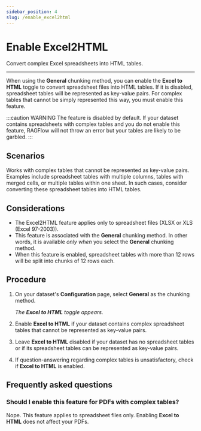```yaml
---
sidebar_position: 4
slug: /enable_excel2html
---
```


# Enable Excel2HTML

Convert complex Excel spreadsheets into HTML tables.

---

When using the **General** chunking method, you can enable the **Excel to HTML** toggle to convert spreadsheet files into HTML tables. If it is disabled, spreadsheet tables will be represented as key-value pairs. For complex tables that cannot be simply represented this way, you must enable this feature.

:::caution WARNING
The feature is disabled by default. If your dataset contains spreadsheets with complex tables and you do not enable this feature, RAGFlow will not throw an error but your tables are likely to be garbled.
:::

## Scenarios

Works with complex tables that cannot be represented as key-value pairs. Examples include spreadsheet tables with multiple columns, tables with merged cells, or multiple tables within one sheet. In such cases, consider converting these spreadsheet tables into HTML tables.

## Considerations

- The Excel2HTML feature applies only to spreadsheet files (XLSX or XLS (Excel 97-2003)).
- This feature is associated with the **General** chunking method. In other words, it is available *only when* you select the **General** chunking method.
- When this feature is enabled, spreadsheet tables with more than 12 rows will be split into chunks of 12 rows each.

## Procedure

1. On your dataset's **Configuration** page, select **General** as the chunking method.

   _The **Excel to HTML** toggle appears._

2. Enable **Excel to HTML** if your dataset contains complex spreadsheet tables that cannot be represented as key-value pairs.
3. Leave **Excel to HTML** disabled if your dataset has no spreadsheet tables or if its spreadsheet tables can be represented as key-value pairs.
4. If question-answering regarding complex tables is unsatisfactory, check if **Excel to HTML** is enabled.

## Frequently asked questions

### Should I enable this feature for PDFs with complex tables?

Nope. This feature applies to spreadsheet files only. Enabling **Excel to HTML** does not affect your PDFs.
